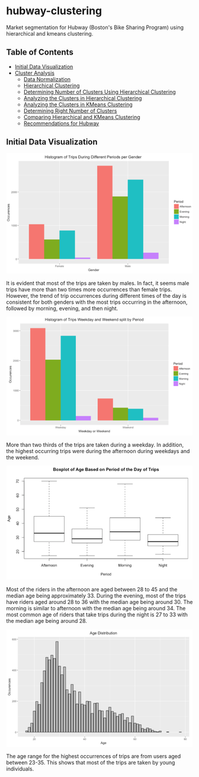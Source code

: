 # hubway-clustering
Market segmentation for Hubway (Boston's Bike Sharing Program) using hierarchical and kmeans clustering.

Table of Contents
-----------------

- [Initial Data Visualization](#initial-data-visualization)
- [Cluster Analysis](#cluster-analysis)
  - [Data Normalization](#data-normalization)
  - [Hierarchical Clustering](#hierarchical-clustering)
  - [Determining Number of Clusters Using Hierarchical Clustering](#determining-number-of-clusters-using-hierarchical-clustering)
  - [Analyzing the Clusters in Hierarchical Clustering](#analyzing-the-clusters-in-hierarchical-clustering)
  - [Analyzing the Clusters in KMeans Clustering](#analyzing-the-clusters-in-kmeans-clustering)
  - [Determining Right Number of Clusters](#determining-right-number-of-clusters)
  - [Comparing Hierarchical and KMeans Clustering](#comparing-hierarchical-and-kmeans-clustering)
  - [Recommendations for Hubway](#recommendations-for-hubway)

## Initial Data Visualization
![Figure 1](https://github.com/gaganchane/hubway-clustering/blob/master/images/Figure1.png)

It is evident that most of the trips are taken by males. In fact, it seems male trips have more than two times more occurrences than female trips. However, the trend of trip occurrences during different times of the day is consistent for both genders with the most trips occurring in the afternoon, followed by morning, evening, and then night.

![Figure 2](https://github.com/gaganchane/hubway-clustering/blob/master/images/Figure2.png)

More than two thirds of the trips are taken during a weekday. In addition, the highest occurring trips were during the afternoon during weekdays and the weekend.

![Figure 3](https://github.com/gaganchane/hubway-clustering/blob/master/images/Figure3.png)

Most of the riders in the afternoon are aged between 28 to 45 and the median age being approximately 33. During the evening, most of the trips have riders aged around 28 to 36 with the median age being around 30. The morning is similar to afternoon with the median age being around 34. The most common age of riders that take trips during the night is 27 to 33 with the median age being around 28.

![Figure 4](https://github.com/gaganchane/hubway-clustering/blob/master/images/Figure4.png)

The age range for the highest occurrences of trips are from users aged between 23-35. This shows that most of the trips are taken by young individuals.

